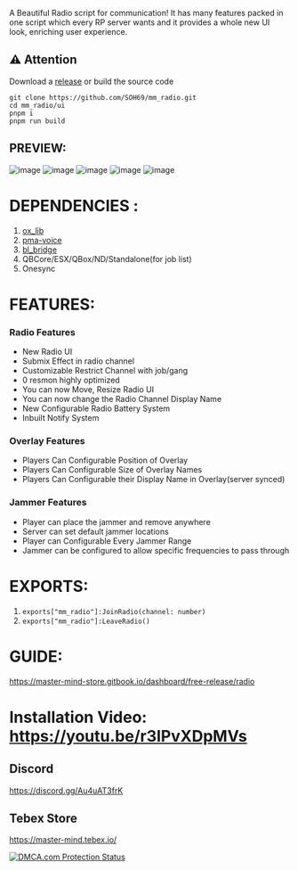 A Beautiful Radio script for communication! It has many features packed in one script which every RP server wants and it provides a whole new UI look, enriching user experience.

## ⚠️ Attention
Download a [release](https://github.com/SOH69/mm_radio/releases/) or build the source code
```
git clone https://github.com/SOH69/mm_radio.git
cd mm_radio/ui
pnpm i
pnpm run build
```

## PREVIEW:
![image](https://imgur.com/yCTqYt5.png)
![image](https://imgur.com/bCqA0PD.png)
![image](https://imgur.com/1AfG7YP.png)
![image](https://imgur.com/6pJxXz5.png)
![image](https://imgur.com/xlg8Lrh.png)

# DEPENDENCIES :  
1. [ox_lib](https://github.com/overextended/ox_lib)
2. [pma-voice](https://github.com/AvarianKnight/pma-voice)
3. [bl_bridge](https://github.com/Byte-Labs-Studio/bl_bridge)
4. QBCore/ESX/QBox/ND/Standalone(for job list)
5. Onesync

# FEATURES:
### Radio Features
- New Radio UI
- Submix Effect in radio channel
- Customizable Restrict Channel with job/gang
- 0 resmon highly optimized
- You can now Move, Resize Radio UI
- You can now change the Radio Channel Display Name
- New Configurable Radio Battery System
- Inbuilt Notify System

### Overlay Features
- Players Can Configurable Position of Overlay
- Players Can Configurable Size of Overlay Names
- Players Can Configurable their Display Name in Overlay(server synced)

### Jammer Features
- Player can place the jammer and remove anywhere
- Server can set default jammer locations
- Player can Configurable Every Jammer Range
- Jammer can be configured to allow specific frequencies to pass through


# EXPORTS:
1. `exports["mm_radio"]:JoinRadio(channel: number)`
2. `exports["mm_radio"]:LeaveRadio()`

# GUIDE:
https://master-mind-store.gitbook.io/dashboard/free-release/radio

# Installation Video: https://youtu.be/r3IPvXDpMVs

## Discord
https://discord.gg/Au4uAT3frK

## Tebex Store
https://master-mind.tebex.io/

<a href="//www.dmca.com/Protection/Status.aspx?ID=a7958e65-13a0-476f-9ffe-7c07409cc14a" title="DMCA.com Protection Status" class="dmca-badge"> <img src ="https://images.dmca.com/Badges/dmca_protected_sml_120h.png?ID=a7958e65-13a0-476f-9ffe-7c07409cc14a"  alt="DMCA.com Protection Status" /></a>
